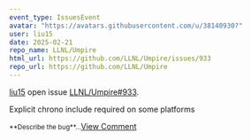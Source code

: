 ```yaml
---
event_type: IssuesEvent
avatar: "https://avatars.githubusercontent.com/u/38140930?"
user: liu15
date: 2025-02-21
repo_name: LLNL/Umpire
html_url: https://github.com/LLNL/Umpire/issues/933
repo_url: https://github.com/LLNL/Umpire
---
```


<a href='https://github.com/liu15' target='_blank'>liu15</a> open issue <a href='https://github.com/LLNL/Umpire/issues/933' target='_blank'>LLNL/Umpire#933</a>.

<p>Explicit chrono include required on some platforms</p><small>**Describe the bug**...</small><a href='https://github.com/LLNL/Umpire/issues/933' target='_blank'>View Comment</a>